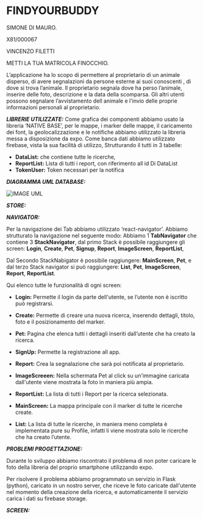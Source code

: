 # FINDYOURBUDDY


SIMONE DI MAURO.

X81/000067

VINCENZO FILETTI

METTI LA TUA MATRICOLA FINOCCHIO.

L’applicazione ha lo scopo di permettere al proprietario di un animale disperso, di avere segnalazioni da persone esterne ai suoi conoscenti , di dove si trova l’animale.
Il proprietario segnala dove ha perso l’animale, inserire delle foto, descrizione e la data della scomparsa. Gli altri utenti possono segnalare l’avvistamento dell animale e l'invio delle proprie informazioni personali al proprietario.

***LIBRERIE UTILIZZATE:***
Come grafica dei componenti abbiamo usato la libreria ‘NATIVE BASE’, per le mappe, i marker delle mappe, il caricamento dei font, la geolocalizzazione e le  notifiche abbiamo utilizzato  la libreria messa a disposizione da expo.
Come banca dati abbiamo utilizzato firebase, vista la sua facilità di utilizzo, Strutturando il tutti in 3 tabelle:

* **DataList:** che contiene tutte le ricerche,
* **ReportList:** Lista di tutti i report, con riferimento all id Di DataList
* **TokenUser:** Token necessari per la notifica

***DIAGRAMMA UML DATABASE:***

![IMAGE UML](http://i64.tinypic.com/2cdbfnr.png)

***STORE:***

***NAVIGATOR:***

Per la navigazione dei Tab abbiamo utilizzato ‘react-navigator’. Abbiamo strutturato la navigazione nel seguente modo:
Abbiamo 1 **TabNavigator** che contiene 3 **StackNavigator**, dal primo Stack è possibile raggiungere gli screen: **Login**, **Create**, **Pet**, **Signup**, **Report**, **ImageScreen**, **ReportList**,

Dal Secondo StackNabigator è possibile raggiungere:  **MainScreen**, **Pet**, e dal terzo Stack navigator si può raggiungere: **List**, **Pet**, **ImageScreen**, **Report**, **ReportList**.

Qui elenco tutte le funzionalità di ogni screen:
* **Login:**  Permette il login da parte dell'utente, se l’utente non è iscritto può registrarsi.

* **Create:** Permette di creare una nuova ricerca, inserendo dettagli, titolo, foto e il posizionamento del marker.

* **Pet:** Pagina che elenca tutti i dettagli inseriti dall’utente che ha creato la ricerca.

* **SignUp:** Permette la registrazione all app.

* **Report:** Crea la segnalazione che sarà poi notificata al proprietario.

* **ImageScreeen:** Nella schermata Pet al click su un'immagine caricata dall'utente viene mostrata la foto in maniera più ampia.

* **ReportList:** La lista di tutti i Report per la ricerca selezionata.

* **MainScreen:** La mappa principale con il marker di tutte le ricerche create.

* **List:** La lista di tutte le ricerche, in maniera meno completa è implementata pure su Profile, infatti li viene mostrata solo le ricerche che ha creato l’utente.

***PROBLEMI PROGETTAZIONE:***

Durante lo sviluppo abbiamo riscontrato il problema di non poter caricare le foto della libreria del proprio smartphone utilizzando expo.

Per risolvere il problema abbiamo programmato un servizio in Flask (python), caricato in un nostro server, che riceve le foto caricate dall'utente nel momento della creazione della ricerca, e automaticamente il servizio carica i dati su firebase storage.

***SCREEN:***
